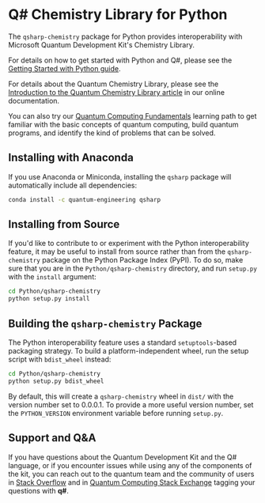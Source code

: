 # Q# Chemistry Library for Python #

The `qsharp-chemistry` package for Python provides interoperability with Microsoft Quantum Development Kit's Chemistry Library.

For details on how to get started with Python and Q#, please see the [Getting Started with Python guide](https://docs.microsoft.com/quantum/install-guide/python).

For details about the Quantum Chemistry Library, please see the [Introduction to the Quantum Chemistry Library article](https://docs.microsoft.com/quantum/user-guide/libraries/chemistry/) in our online documentation.

You can also try our [Quantum Computing Fundamentals](https://aka.ms/learnqc) learning path to get familiar with the basic concepts of quantum computing, build quantum programs, and identify the kind of problems that can be solved.

## Installing with Anaconda ##

If you use Anaconda or Miniconda, installing the `qsharp` package will automatically include all dependencies:

```bash
conda install -c quantum-engineering qsharp
```

## Installing from Source ##

If you'd like to contribute to or experiment with the Python interoperability feature, it may be useful to install from source rather than from the `qsharp-chemistry` package on the Python Package Index (PyPI).
To do so, make sure that you are in the `Python/qsharp-chemistry` directory, and run `setup.py` with the `install` argument:

```bash
cd Python/qsharp-chemistry
python setup.py install
```

## Building the `qsharp-chemistry` Package ##

The Python interoperability feature uses a standard `setuptools`-based packaging strategy.
To build a platform-independent wheel, run the setup script with `bdist_wheel` instead:

```bash
cd Python/qsharp-chemistry
python setup.py bdist_wheel
```

By default, this will create a `qsharp-chemistry` wheel in `dist/` with the version number set to 0.0.0.1.
To provide a more useful version number, set the `PYTHON_VERSION` environment variable before running `setup.py`.

## Support and Q&A

If you have questions about the Quantum Development Kit and the Q# language, or if you encounter issues while using any of the components of the kit, you can reach out to the quantum team and the community of users in [Stack Overflow](https://stackoverflow.com/questions/tagged/q%23) and in [Quantum Computing Stack Exchange](https://quantumcomputing.stackexchange.com/questions/tagged/q%23) tagging your questions with **q#**.
